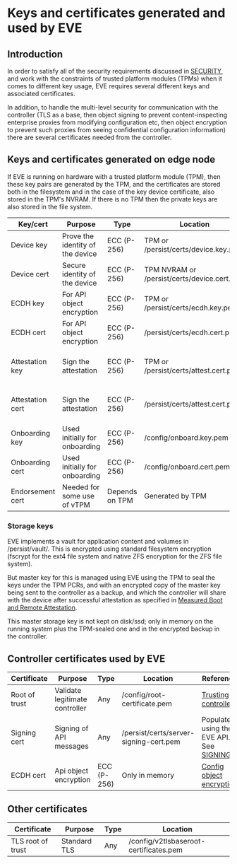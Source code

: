 # Keys and certificates generated and used by EVE

## Introduction

In order to satisfy all of the security requirements discussed in [SECURITY](SECURITY.md), and work with the constraints of trusted platform modules (TPMs) when it comes to different key usage, EVE requires several different keys and associated certificates.

In addition, to handle the multi-level security for communication with the controller (TLS as a base, then object signing to prevent content-inspecting enterprise proxies from modifying configuration etc, then object encryption to prevent such proxies from seeing confidential configuration information) there are several certificates needed from the controller.

## Keys and certificates generated on edge node

If EVE is running on hardware with a trusted platform module (TPM), then these key pairs are generated by the TPM, and the certificates are stored both in the filesystem and in the case of the key device certificate, also stored in the TPM's NVRAM. If there is no TPM then the private keys are also stored in the file system.

| Key/cert | Purpose | Type | Location | Reference |
|----------|---------|------|----------|-----------|
| Device key   | Prove the identity of the device |  ECC (P-256) | TPM or /persist/certs/device.key.pem | [Identity of EVE](SECURITY.md#identity-of-eves-instance) |
| Device cert  | Secure identity of the device | ECC (P-256) | TPM NVRAM or /persist/certs/device.cert.pem | [Identity of EVE](SECURITY.md#identity-of-eves-instance) |
| ECDH key | For API object encryption | ECC (P-256) | TPM or /persist/certs/ecdh.key.pem | [Config object encryption](OBJECT-LEVEL-ENCRYPTION.md) |
| ECDH cert | For API object encryption | ECC (P-256) | /persist/certs/ecdh.cert.pem | [Config object encryption](OBJECT-LEVEL-ENCRYPTION.md) |
| Attestation key | Sign the attestation | ECC (P-256) | TPM or /persist/certs/attest.cert.pem | [Measured Boot and Remote Attestation](https://wiki.lfedge.org/display/EVE/Measured+Boot+and+Remote+Attestation) |
| Attestation cert | Sign the attestation | ECC (P-256) | /persist/certs/attest.cert.pem | [Measured Boot and Remote Attestation](https://wiki.lfedge.org/display/EVE/Measured+Boot+and+Remote+Attestation) |
| Onboarding key | Used initially for onboarding | ECC (P-256) | /config/onboard.key.pem | [Registration](Registration.md) |
| Onboarding cert | Used initially for onboarding | ECC (P-256) | /config/onboard.cert.pem |  [Registration](Registration.md) |
| Endorsement cert | Needed for some use of vTPM | Depends on TPM | Generated by TPM | [Identity of EVE](SECURITY.md#identity-of-eves-instance) |

### Storage keys

EVE implements a vault for application content and volumes in /persist/vault/. This is encrypted using standard filesystem encryption (fscrypt for the ext4 file system and native ZFS encryption for the ZFS file system).

But master key for this is managed using EVE using the TPM to seal the keys under the TPM PCRs, and with an encrypted copy of the master key being sent to the controller as a backup, and which the controller will share with the device after successful attestation as specified in [Measured Boot and Remote Attestation](https://wiki.lfedge.org/display/EVE/Measured+Boot+and+Remote+Attestation).

This master storage key is not kept on disk/ssd; only in memory on the running system plus the TPM-sealed one and in the encrypted backup in the controller.

## Controller certificates used by EVE

| Certificate | Purpose | Type | Location | Reference |
|-------------|---------|------|----------|-----------|
| Root of trust | Validate legitimate controller | Any | /config/root-certificate.pem | [Trusting controller](SECURITY.md#eve-trusting-its-controller) |
| Signing cert | Signing of API messages | Any | /persist/certs/server-signing-cert.pem | Populated using the EVE API. See [SIGNING](../api/OBJECT-SIGNING.md) |
| ECDH cert | Api object encryption | ECC (P-256) | Only in memory | [Config object encryption](OBJECT-LEVEL-ENCRYPTION.md) |

## Other certificates

| Certificate | Purpose | Type | Location |
|-------------|---------|------|----------|
| TLS root of trust | Standard TLS | Any | /config/v2tlsbaseroot-certificates.pem |
